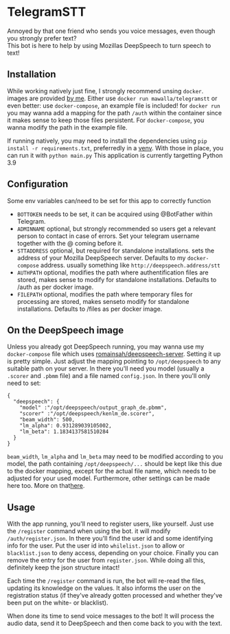 # TelegramSTT
Annoyed by that one friend who sends you voice messages, even though you strongly prefer text?  
This bot is here to help by using Mozillas DeepSpeech to turn speech to text!

## Installation
While working natively just fine, I strongly recommend unsing `docker`.
images are provided [by me](https://hub.docker.com/repository/docker/mawalla/telegram-stt).
Either use `docker run mawalla/telegramstt` or even better: use `docker-compose`, an example file is included!
for `docker run` you may wanna add a mapping for the path `/auth` within the container since it makes sense to keep those files persistent. For `docker-compose`, you wanna modify the path in the example file.

If running natively, you may need to install the dependencies using `pip install -r requirements.txt`, preferredly in a [venv](https://docs.python.org/3/library/venv.html).
With those in place, you can run it with `python main.py`
This application is currently targetting Python 3.9

## Configuration
Some env variables can/need to be set for this app to correctly function
- `BOTTOKEN` needs to be set, it can be acquired using @BotFather within Telegram.
- `ADMINNAME` optional, but strongly recommended so users get a relevant person to contact in case of errors. Set your telegram username together with the @ coming before it.
- `STTADDRESS` optional, but required for standalone installations. sets the address of your Mozilla DeepSpeech server. Defaults to my `docker-compose` address. usually something like `http://deepspeech.address/stt`
- `AUTHPATH`  optional, modifies the path where authentification files are stored, makes sense to modify for standalone installations. Defaults to /auth as per docker image.
- `FILEPATH`  optional, modifies the path where temporary files for processing are stored, makes senseto modify for standalone installations. Defaults to /files as per docker image.

## On the DeepSpeech image
Unless you already got DeepSpeech running, you may wanna use my `docker-compose` file which uses [romainsah/deepspeech-server](https://hub.docker.com/r/romainsah/deepspeech-server).
Setting it up is pretty simple. Just adjust the mapping pointing to `/opt/deepspeech` to any suitable path on your server.
In there you'll need you model (usually a `.scorer` and `.pbmm` file) and a file named `config.json`. In there you'll only need to set:
```
{
  "deepspeech": {
    "model" :"/opt/deepspeech/output_graph_de.pbmm",
    "scorer" :"/opt/deepspeech/kenlm_de.scorer",
    "beam_width": 500,
    "lm_alpha": 0.931289039105002,
    "lm_beta": 1.1834137581510284
  }
}
```
`beam_width`, `lm_alpha` and `lm_beta` may need to be modified according to you model, the path containing `/opt/deepspeech/...` should be kept like this due to the docker mapping, except for the actual file name, which needs to be adjusted for your used model.
Furthermore, other settings can be made here too. More on that[here](https://github.com/MainRo/deepspeech-server).

## Usage
With the app running, you'll need to register users, like yourself.
Just use the `/register` command when using the bot. it will modify `/auth/register.json`.
In there you'll find the user id and some identifying info for the user. Put the user id into `whilelist.json` to allow or `blacklist.json` to deny access, depending on your choice. Finally you can remove the entry for the user from `register.json`. While doing all this, definitely keep the json structure intact!

Each time the `/register` command is run, the bot will re-read the files, updating its knowledge on the values. It also informs the user on the registration status (if they've already gotten processed and whether they've been put on the white- or blacklist).

When done its time to send voice messages to the bot! It will process the audio data, send it to DeepSpeech and then come back to you with the text.
